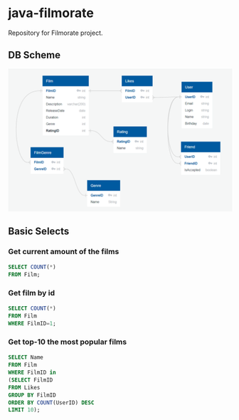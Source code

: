 # java-filmorate
Repository for Filmorate project.

## DB Scheme

![Scheme link](https://github.com/zvrzhina/java-filmorate/blob/main/src/main/resources/scheme.png)

## Basic Selects
### Get current amount of the films
```sql
SELECT COUNT(*)
FROM Film;
```

### Get film by id
```sql
SELECT COUNT(*)
FROM Film
WHERE FilmID=1;
```

### Get top-10 the most popular films
```sql
SELECT Name
FROM Film
WHERE FilmID in 
(SELECT FilmID
FROM Likes
GROUP BY FilmID
ORDER BY COUNT(UserID) DESC
LIMIT 10);
```
